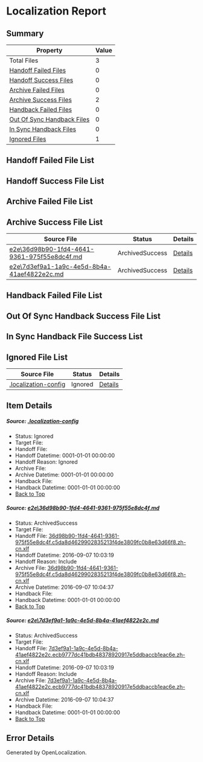 # <a name='report-top'></a> Localization Report

## Summary
 Property | Value 
 -------- | ----- 
 Total Files | 3
[ Handoff Failed Files ](#handoff-failed-list)| 0
[ Handoff Success Files ](#handoff-success-list)| 0
[ Archive Failed Files ](#archive-failed-list)| 0
[ Archive Success Files ](#archive-success-list)| 2
[ Handback Failed Files ](#handback-failed-list)| 0
[ Out Of Sync Handback Files ](#outofsync-handback-success-list)| 0
[ In Sync Handback Files ](#insync-handback-success-list)| 0
[ Ignored Files ](#ignored-list)| 1

## <a name='handoff-failed-list'></a> Handoff Failed File List

## <a name='handoff-success-list'></a> Handoff Success File List

## <a name='archive-failed-list'></a> Archive Failed File List

## <a name='archive-success-list'></a> Archive Success File List
 Source File | Status | Details 
 ----------- | ------ | ------- 
 [e2e\36d98b90-1fd4-4641-9361-975f55e8dc4f.md](https://github.com/OpenLocalizationTestOrg/ol-test0/blob/fcafa91b4b351f69933d897018f19a0e6006394c/e2e/36d98b90-1fd4-4641-9361-975f55e8dc4f.md) | ArchivedSuccess | [Details](#7278e9d4630d0791bcb0f4e02de015d2b1f4987f1)
 [e2e\7d3ef9a1-1a9c-4e5d-8b4a-41aef4822e2c.md](https://github.com/OpenLocalizationTestOrg/ol-test0/blob/fcafa91b4b351f69933d897018f19a0e6006394c/e2e/7d3ef9a1-1a9c-4e5d-8b4a-41aef4822e2c.md) | ArchivedSuccess | [Details](#0390f95af008c941bac0f718ee8ac6b71f2d61ac2)

## <a name='handback-failed-list'></a> Handback Failed File List

## <a name='outofsync-handback-success-list'></a> Out Of Sync Handback Success File List

## <a name='insync-handback-success-list'></a> In Sync Handback File Success List

## <a name='ignored-list'></a> Ignored File List
 Source File | Status | Details 
 ----------- | ------ | ------- 
 [.localization-config](https://github.com/OpenLocalizationTestOrg/ol-test0/blob/fcafa91b4b351f69933d897018f19a0e6006394c/.localization-config) | Ignored | [Details](#c268a05ecaa7ec85942ed632c29928ee5bd6da8d0)

## Item Details
##### <a name='c268a05ecaa7ec85942ed632c29928ee5bd6da8d0'></a> Source: [.localization-config](https://github.com/OpenLocalizationTestOrg/ol-test0/blob/fcafa91b4b351f69933d897018f19a0e6006394c/.localization-config)
* Status: Ignored
* Target File: 
* Handoff File: 
* Handoff Datetime: 0001-01-01 00:00:00
* Handoff Reason: Ignored
* Archive File: 
* Archive Datetime: 0001-01-01 00:00:00
* Handback File: 
* Handback Datetime: 0001-01-01 00:00:00
* [Back to Top](#report-top)

##### <a name='7278e9d4630d0791bcb0f4e02de015d2b1f4987f1'></a> Source: [e2e\36d98b90-1fd4-4641-9361-975f55e8dc4f.md](https://github.com/OpenLocalizationTestOrg/ol-test0/blob/fcafa91b4b351f69933d897018f19a0e6006394c/e2e/36d98b90-1fd4-4641-9361-975f55e8dc4f.md)
* Status: ArchivedSuccess
* Target File: 
* Handoff File: [36d98b90-1fd4-4641-9361-975f55e8dc4f.c5da8d4629902835213f4de3809fc0b8e63d66f8.zh-cn.xlf](https://github.com/OpenLocalizationTestOrg/ol-test0-handoff/blob/735aed805aa260451ec792aedbeda6292f31b2d1/ol-handoff/OpenLocalizationTestOrg/ol-test0-zhcn/yuwzho/ht/36d98b90-1fd4-4641-9361-975f55e8dc4f.c5da8d4629902835213f4de3809fc0b8e63d66f8.zh-cn.xlf)
* Handoff Datetime: 2016-09-07 10:03:19
* Handoff Reason: Include
* Archive File: [36d98b90-1fd4-4641-9361-975f55e8dc4f.c5da8d4629902835213f4de3809fc0b8e63d66f8.zh-cn.xlf](https://github.com/OpenLocalizationTestOrg/ol-test0-handoff/blob/a00ff7eb199326f0ab3db5dffbe0e55d8e496227/ol-archive/OpenLocalizationTestOrg/ol-test0-zhcn/yuwzho/ht/36d98b90-1fd4-4641-9361-975f55e8dc4f.c5da8d4629902835213f4de3809fc0b8e63d66f8.zh-cn.xlf)
* Archive Datetime: 2016-09-07 10:04:37
* Handback File: 
* Handback Datetime: 0001-01-01 00:00:00
* [Back to Top](#report-top)

##### <a name='0390f95af008c941bac0f718ee8ac6b71f2d61ac2'></a> Source: [e2e\7d3ef9a1-1a9c-4e5d-8b4a-41aef4822e2c.md](https://github.com/OpenLocalizationTestOrg/ol-test0/blob/fcafa91b4b351f69933d897018f19a0e6006394c/e2e/7d3ef9a1-1a9c-4e5d-8b4a-41aef4822e2c.md)
* Status: ArchivedSuccess
* Target File: 
* Handoff File: [7d3ef9a1-1a9c-4e5d-8b4a-41aef4822e2c.ecb9777dc41bdb48378920917e5ddbaccb1eac6e.zh-cn.xlf](https://github.com/OpenLocalizationTestOrg/ol-test0-handoff/blob/735aed805aa260451ec792aedbeda6292f31b2d1/ol-handoff/OpenLocalizationTestOrg/ol-test0-zhcn/yuwzho/ht/7d3ef9a1-1a9c-4e5d-8b4a-41aef4822e2c.ecb9777dc41bdb48378920917e5ddbaccb1eac6e.zh-cn.xlf)
* Handoff Datetime: 2016-09-07 10:03:19
* Handoff Reason: Include
* Archive File: [7d3ef9a1-1a9c-4e5d-8b4a-41aef4822e2c.ecb9777dc41bdb48378920917e5ddbaccb1eac6e.zh-cn.xlf](https://github.com/OpenLocalizationTestOrg/ol-test0-handoff/blob/a00ff7eb199326f0ab3db5dffbe0e55d8e496227/ol-archive/OpenLocalizationTestOrg/ol-test0-zhcn/yuwzho/ht/7d3ef9a1-1a9c-4e5d-8b4a-41aef4822e2c.ecb9777dc41bdb48378920917e5ddbaccb1eac6e.zh-cn.xlf)
* Archive Datetime: 2016-09-07 10:04:37
* Handback File: 
* Handback Datetime: 0001-01-01 00:00:00
* [Back to Top](#report-top)


## Error Details

Generated by OpenLocalization.
